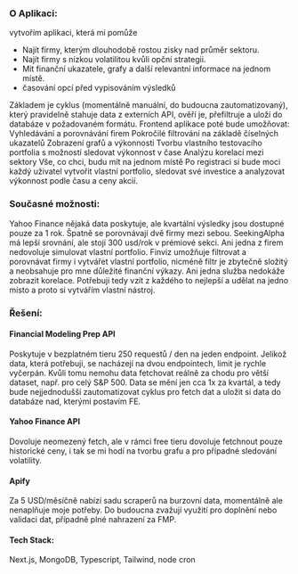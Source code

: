 ### O Aplikaci:
vytvořím aplikaci, která mi pomůže

- Najít firmy, kterým dlouhodobě rostou zisky nad průměr sektoru.
- Najít firmy s nízkou volatilitou kvůli opční strategii.
- Mít finanční ukazatele, grafy a další relevantní informace na jednom místě.
- časování opcí před vypisováním výsledků

Základem je cyklus (momentálně manuální, do budoucna zautomatizovaný), který pravidelně stahuje data z externích API, ověří je, přefiltruje a uloží do databáze v požadovaném formátu. Frontend aplikace poté bude umožňovat:
Vyhledávání a porovnávání firem 
Pokročilé filtrování na základě číselných ukazatelů
Zobrazení grafů a výkonnosti
Tvorbu vlastního testovacího portfolia s možností sledovat výkonnost v čase Analýzu korelací mezi sektory
Vše, co chci, budu mít na jednom místě
Po registraci si bude moci každý uživatel vytvořit vlastní portfolio, sledovat své investice a analyzovat výkonnost podle času a ceny akcií.

### Současné možnosti:
Yahoo Finance nějaká data poskytuje, ale kvartální výsledky jsou dostupné pouze za 1 rok. Špatně se porovnávají dvě firmy mezi sebou.
SeekingAlpha má lepší srovnání, ale stojí 300 usd/rok v prémiové sekci. Ani jedna z firem nedovoluje simulovat vlastní portfolio. Finviz umožňuje filtrovat a porovnávat firmy i vytvářet vlastní portfolio, nicméně filtr je zbytečně složitý a neobsahuje pro mne důležité finanční výkazy. Ani jedna služba nedokáže zobrazit korelace. Potřebuji tedy vzít z každého to nejlepší a udělat na jedno místo a proto si vytvářím vlastní nástroj.

### Řešení:
#### Financial Modeling Prep API
Poskytuje v bezplatném tieru 250 requestů / den na jeden endpoint. Jelikož data, která potřebuji, se nacházejí na dvou endpointech, limit je rychle vyčerpán. Kvůli tomu nemohu data fetchovat reálně za chodu pro větší dataset, např. pro celý S&P 500. Data se mění jen cca 1x za kvartál, a tedy bude nejjednodušší zautomatizovat cyklus pro fetch dat a uložit si data do databáze nad, kterými postavím FE.

#### Yahoo Finance API
Dovoluje neomezený fetch, ale v rámci free tieru dovoluje fetchnout pouze historické ceny, i tak se mi hodí na tvorbu grafu a pro případné sledování volatility.

#### Apify
Za 5 USD/měsíčně nabízí sadu scraperů na burzovní data, momentálně ale nenaplňuje moje potřeby. Do budoucna zvažují využití pro doplnění nebo validaci dat, případně plné nahrazení za FMP.

#### Tech Stack:
Next.js, MongoDB, Typescript, Tailwind, node cron
